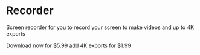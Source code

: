 # Recorder
Screen recorder for you to record your screen to make videos and up to 4K exports

Download now for $5.99 
add 4K exports for $1.99
